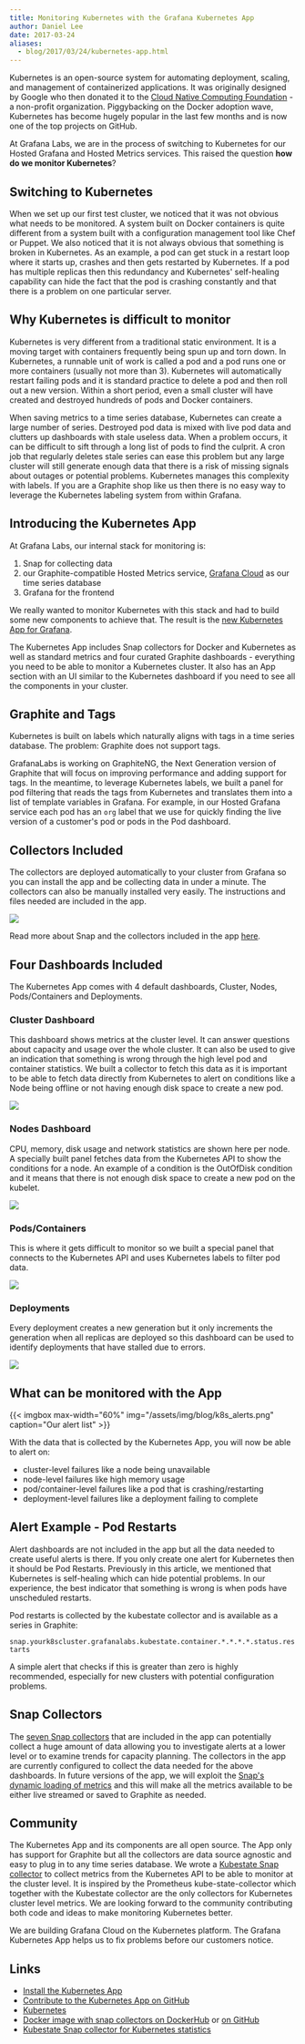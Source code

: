 ```yaml
---
title: Monitoring Kubernetes with the Grafana Kubernetes App
author: Daniel Lee
date: 2017-03-24
aliases:
  - blog/2017/03/24/kubernetes-app.html
---
```


Kubernetes is an open-source system for automating deployment, scaling, and management of containerized applications. It was originally designed by Google who then donated it to the [Cloud Native Computing Foundation](https://www.cncf.io/) - a non-profit organization. Piggybacking on the Docker adoption wave, Kubernetes has become hugely popular in the last few months and is now one of the top projects on GitHub.

At Grafana Labs, we are in the process of switching to Kubernetes for our Hosted Grafana and Hosted Metrics services. This raised the question **how do we monitor Kubernetes**?

## Switching to Kubernetes

When we set up our first test cluster, we noticed that it was not obvious what needs to be monitored. A system built on Docker containers is quite different from a system built with a configuration management tool like Chef or Puppet. We also noticed that it is not always obvious that something is broken in Kubernetes. As an example, a pod can get stuck in a restart loop where it starts up, crashes and then gets restarted by Kubernetes. If a pod has multiple replicas then this redundancy and Kubernetes' self-healing capability can hide the fact that the pod is crashing constantly and that there is a problem on one particular server.

## Why Kubernetes is difficult to monitor

Kubernetes is very different from a traditional static environment. It is a moving target with containers frequently being spun up and torn down. In Kubernetes, a runnable unit of work is called a pod and a pod runs one or more containers (usually not more than 3). Kubernetes will automatically restart failing pods and it is standard practice to delete a pod and then roll out a new version. Within a short period, even a small cluster will have created and destroyed hundreds of pods and Docker containers.

When saving metrics to a time series database, Kubernetes can create a large number of series. Destroyed pod data is mixed with live pod data and clutters up dashboards with stale useless data. When a problem occurs, it can be difficult to sift through a long list of pods to find the culprit. A cron job that regularly deletes stale series can ease this problem but any large cluster will still generate enough data that there is a risk of missing signals about outages or potential problems. Kubernetes manages this complexity with labels. If you are a Graphite shop like us then there is no easy way to leverage the Kubernetes labeling system from within Grafana.

## Introducing the Kubernetes App

At Grafana Labs, our internal stack for monitoring is:

1. Snap for collecting data 
2. our Graphite-compatible Hosted Metrics service, [Grafana Cloud](https://grafana.com/cloud) as our time series database
3. Grafana for the frontend

We really wanted to monitor Kubernetes with this stack and had to build some new components to achieve that. The result is the [new Kubernetes App for Grafana](https://grafana.net/plugins/raintank-kubernetes-app).

The Kubernetes App includes Snap collectors for Docker and Kubernetes as well as standard metrics and four curated Graphite dashboards  - everything you need to be able to monitor a Kubernetes cluster. It also has an App section with an UI similar to the Kubernetes dashboard if you need to see all the components in your cluster.

## Graphite and Tags

Kubernetes is built on labels which naturally aligns with tags in a time series database. The problem: Graphite does not support tags.

GrafanaLabs is working on GraphiteNG, the Next Generation version of Graphite that will focus on improving performance and adding support for tags. In the meantime, to leverage Kubernetes labels, we built a panel for pod filtering that reads the tags from Kubernetes and translates them into a list of template variables in Grafana. For example, in our Hosted Grafana service each pod has an `org` label that we use for quickly finding the live version of a customer's pod or pods in the Pod dashboard.

## Collectors Included

The collectors are deployed automatically to your cluster from Grafana so you can install the app and be collecting data in under a minute. The collectors can also be manually installed very easily. The instructions and files needed are included in the app.

![](/assets/img/blog/k8s_app_deploybutton.png)

Read more about Snap and the collectors included in the app [here](https://github.com/grafana/kubernetes-app#technical-details).

## Four Dashboards Included

The Kubernetes App comes with 4 default dashboards, Cluster, Nodes, Pods/Containers and Deployments.

### Cluster Dashboard

This dashboard shows metrics at the cluster level. It can answer questions about capacity and usage over the whole cluster. It can also be used to give an indication that something is wrong through the high level pod and container statistics. We built a collector to fetch this data as it is important to be able to fetch data directly from Kubernetes to alert on conditions like a Node being offline or not having enough disk space to create a new pod.

![](/assets/img/blog/k8s_app_cluster_dashboard.png)

### Nodes Dashboard

CPU, memory, disk usage and network statistics are shown here per node. A specially built panel fetches data from the Kubernetes API to show the conditions for a node. An example of a condition is the OutOfDisk condition and it means that there is not enough disk space to create a new pod on the kubelet.

![](/assets/img/blog/k8s_app_node_dashboard.png)

### Pods/Containers

This is where it gets difficult to monitor so we built a special panel that connects to the Kubernetes API and uses Kubernetes labels to filter pod data.

![](/assets/img/blog/k8s_app_pod_dashboard_ops.png)

### Deployments

Every deployment creates a new generation but it only increments the generation when all replicas are deployed so this dashboard can be used to identify deployments that have stalled due to errors.

![](/assets/img/blog/k8s_app_pod_dashboard_deployments.png)

## What can be monitored with the App

{{< imgbox max-width="60%" img="/assets/img/blog/k8s_alerts.png" caption="Our alert list" >}}

With the data that is collected by the Kubernetes App, you will now be able to alert on:

- cluster-level failures like a node being unavailable
- node-level failures like high memory usage
- pod/container-level failures like a pod that is crashing/restarting
- deployment-level failures like a deployment failing to complete

## Alert Example - Pod Restarts

Alert dashboards are not included in the app but all the data needed to create useful alerts is there. If you only create one alert for Kubernetes then it should be Pod Restarts. Previously in this article, we mentioned that Kubernetes is self-healing which can hide potential problems. In our experience, the best indicator that something is wrong is when pods have unscheduled restarts.

Pod restarts is collected by the kubestate collector and is available as a series in Graphite:

`snap.yourk8scluster.grafanalabs.kubestate.container.*.*.*.*.status.restarts`

A simple alert that checks if this is greater than zero is highly recommended, especially for new clusters with potential configuration problems.

## Snap Collectors

The [seven Snap collectors](https://github.com/raintank/kubernetes-app/blob/master/README.md#technical-details) that are included in the app can potentially collect a huge amount of data allowing you to investigate alerts at a lower level or to examine trends for capacity planning. The collectors in the app are currently configured to collect the data needed for the above dashboards. In future versions of the app, we will exploit the [Snap's dynamic loading of metrics](https://blog.raintank.io/using-grafana-with-intels-snap-for-ad-hoc-metric-exploration/) and this will make all the metrics available to be either live streamed or saved to Graphite as needed.

## Community

The Kubernetes App and its components are all open source. The App only has support for Graphite but all the collectors are data source agnostic and easy to plug in to any time series database. We wrote a [Kubestate Snap collector](https://github.com/grafana/snap-plugin-collector-kubestate) to collect metrics from the Kubernetes API to be able to monitor at the cluster level. It is inspired by the Prometheus kube-state-collector which together with the Kubestate collector are the only collectors for Kubernetes cluster level metrics. We are looking forward to the community contributing both code and ideas to make monitoring Kubernetes better.

We are building Grafana Cloud on the Kubernetes platform. The Grafana Kubernetes App helps us to fix problems before our customers notice.

## Links

- [Install the Kubernetes App](https://grafana.net/plugins/raintank-kubernetes-app)
- [Contribute to the Kubernetes App on GitHub](https://github.com/raintank/kubernetes-app)
- [Kubernetes](https://kubernetes.io/)
- [Docker image with snap collectors on DockerHub](https://hub.docker.com/r/raintank/snap_k8s/) or [on GitHub](https://github.com/raintank/snap_k8s)
- [Kubestate Snap collector for Kubernetes statistics](https://github.com/grafana/snap-plugin-collector-kubestate)
